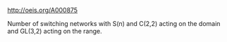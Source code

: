http://oeis.org/A000875

Number of switching networks with S(n) and C(2,2) acting on the domain and GL(3,2) acting on the range.
